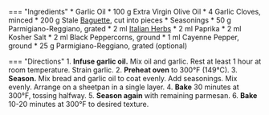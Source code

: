 === "Ingredients"
    * Garlic Oil
        * 100 g Extra Virgin Olive Oil
        * 4 Garlic Cloves, minced
    * 200 g Stale [Baguette](../breads/baguettes.md), cut into pieces
    * Seasonings
        * 50 g Parmigiano-Reggiano, grated
        * 2 ml [Italian Herbs](../seasonings/italian-herbs.md)
        * 2 ml Paprika
        * 2 ml Kosher Salt
        * 2 ml Black Peppercorns, ground
        * 1 ml Cayenne Pepper, ground
    * 25 g Parmigiano-Reggiano, grated (optional)

=== "Directions"
    1. **Infuse garlic oil.** Mix oil and garlic. Rest at least 1 hour at room temperature. Strain garlic.
    2. **Preheat oven** to 300°F (149°C).
    3. **Season.** Mix bread and garlic oil to coat evenly. Add seasonings. Mix evenly. Arrange on a sheetpan in a single layer.
    4. **Bake** 30 minutes at 300°F, tossing halfway.
    5. **Season again** with remaining parmesan.
    6. **Bake** 10-20 minutes at 300°F to desired texture.

[^1]:
    Mitzewich, John. ["Garlic Parmesan Croutons, My Beyoncé Imitation, and How Did Cesar's Salad Become Caesar Salad?"](https://foodwishes.blogspot.com/2010/01/garlic-parmesan-croutons-my-beyonce.html) *Food Wishes.* 18 January 2010. Accessed December 2020.
